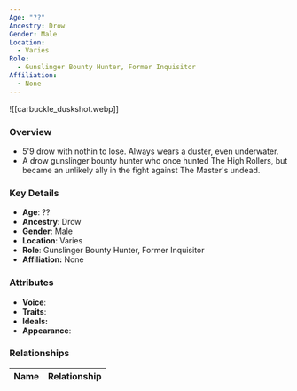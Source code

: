 ```yaml
---
Age: "??"
Ancestry: Drow
Gender: Male
Location:
  - Varies
Role:
  - Gunslinger Bounty Hunter, Former Inquisitor
Affiliation:
  - None
---
```


![[carbuckle_duskshot.webp]]

### Overview
- 5'9 drow with nothin to lose. Always wears a duster, even underwater.
- A drow gunslinger bounty hunter who once hunted The High Rollers, but became an unlikely ally in the fight against The Master's undead.

### Key Details
- **Age**: ??
- **Ancestry**: Drow
- **Gender**: Male
- **Location**: Varies
- **Role**: Gunslinger Bounty Hunter, Former Inquisitor
- **Affiliation:** None

### Attributes
- **Voice**: 
- **Traits**: 
- **Ideals:** 
- **Appearance**:

### Relationships

| Name  | Relationship |
| ----- | ------------ |
